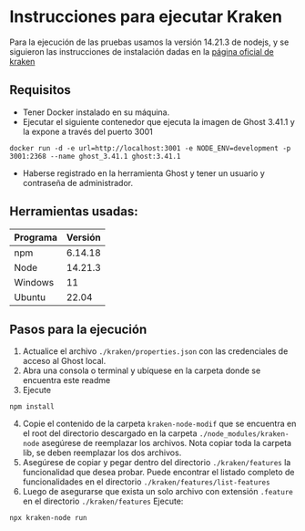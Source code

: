 # Instrucciones para ejecutar Kraken

Para la ejecución de las pruebas usamos la versión 14.21.3 de nodejs, y se siguieron las instrucciones de instalación dadas en la [página oficial de kraken](https://thesoftwaredesignlab.github.io/Kraken/)

## Requisitos

* Tener Docker instalado en su máquina.
* Ejecutar el siguiente contenedor que ejecuta la imagen de Ghost 3.41.1 y la expone a través del puerto 3001
```shell
docker run -d -e url=http://localhost:3001 -e NODE_ENV=development -p 3001:2368 --name ghost_3.41.1 ghost:3.41.1
```
* Haberse registrado en la herramienta Ghost y tener un usuario y contraseña de administrador.

## Herramientas usadas:
| Programa                        | Versión            |
| ------------------------------- | ------------------ |
| npm                             | 6.14.18            |
| Node                            | 14.21.3            |
| Windows                         | 11                 |
| Ubuntu                          | 22.04              |

## Pasos para la ejecución
1. Actualice el archivo `./kraken/properties.json` con las credenciales de acceso al Ghost local.
2. Abra una consola o terminal y ubíquese en la carpeta donde se encuentra este readme
3. Ejecute 
```shell
npm install
```
4. Copie el contenido de la carpeta `kraken-node-modif` que se encuentra en el root del directorio descargado en la carpeta `./node_modules/kraken-node` asegúrese de reemplazar los archivos. Nota copiar toda la carpeta lib, se deben reemplazar los dos archivos.
5. Asegúrese de copiar y pegar dentro del directorio `./kraken/features` la funcionalidad que desea probar. Puede encontrar el listado completo de funcionalidades en el directorio `./kraken/features/list-features`
6. Luego de asegurarse que exista un solo archivo con extensión `.feature` en el directorio `./kraken/features` Ejecute:
```shell
npx kraken-node run
```
